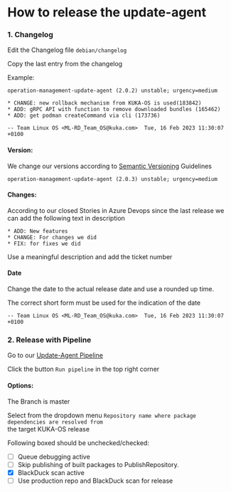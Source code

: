 # How to release the update-agent

### 1. Changelog

Edit the Changelog file `debian/changelog`

Copy the last entry from the changelog

Example:

```
operation-management-update-agent (2.0.2) unstable; urgency=medium

* CHANGE: new rollback mechanism from KUKA-OS is used(183842)
* ADD: gRPC API with function to remove downloaded bundles (165462)
* ADD: get podman createCommand via cli (173736)

-- Team Linux OS <ML-RD_Team_OS@kuka.com>  Tue, 16 Feb 2023 11:30:07 +0100
```

#### Version:

We change our versions according to [Semantic Versioning](https://semver.org/) Guidelines

`operation-management-update-agent (2.0.3) unstable; urgency=medium`

#### Changes:

According to our closed Stories in Azure Devops since the last release
we can add the following text in description

```
* ADD: New features
* CHANGE: For changes we did
* FIX: for fixes we did
```

Use a meaningful description and add the ticket number

#### Date

Change the date to the actual release date and use a rounded up time.

The correct short form must be used for the indication of the date

`-- Team Linux OS <ML-RD_Team_OS@kuka.com>  Tue, 16 Feb 2023 11:30:07 +0100`

### 2. Release with Pipeline

Go to our [Update-Agent Pipeline](https://dev.azure.com/kuka/RoX%20OS/_build?definitionId=1652)

Click the button `Run pipeline` in the top right corner

#### Options:

The Branch is master

Select from the dropdown menu `Repository name where package dependencies are resolved from` <br>
the target KUKA-OS release

Following boxed should be unchecked/checked:

- [ ] Queue debugging active
- [ ] Skip publishing of built packages to PublishRepository.
- [X] BlackDuck scan active
- [ ] Use production repo and BlackDuck scan for release
